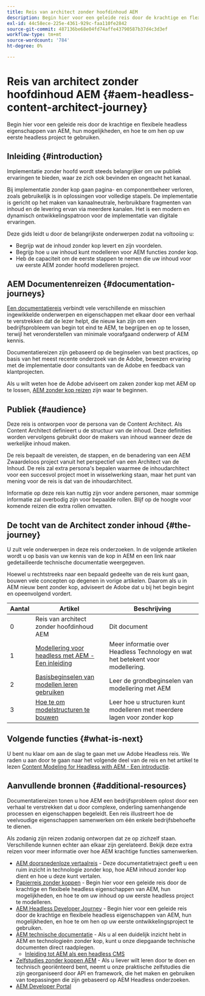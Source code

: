 ```yaml
---
title: Reis van architect zonder hoofdinhoud AEM
description: Begin hier voor een geleide reis door de krachtige en flexibele headless eigenschappen van AEM, hun mogelijkheden, en hoe te om uw inhoud op uw eerste headless project te modelleren.
exl-id: 44c58ece-225e-4361-929c-faa110fe2842
source-git-commit: 487136be68e04fd74affe43790587b37d4c3d3ef
workflow-type: tm+mt
source-wordcount: '784'
ht-degree: 0%

---
```


# Reis van architect zonder hoofdinhoud AEM {#aem-headless-content-architect-journey}

Begin hier voor een geleide reis door de krachtige en flexibele headless eigenschappen van AEM, hun mogelijkheden, en hoe te om hen op uw eerste headless project te gebruiken.

## Inleiding {#introduction}

Implementatie zonder hoofd wordt steeds belangrijker om uw publiek ervaringen te bieden, waar ze zich ook bevinden en ongeacht het kanaal.

Bij implementatie zonder kop gaan pagina- en componentbeheer verloren, zoals gebruikelijk is in oplossingen voor volledige stapels. De implementatie is gericht op het maken van kanaalneutrale, herbruikbare fragmenten van inhoud en de levering ervan via meerdere kanalen. Het is een modern en dynamisch ontwikkelingspatroon voor de implementatie van digitale ervaringen.

Deze gids leidt u door de belangrijkste onderwerpen zodat na voltooiing u:

* Begrijp wat de inhoud zonder kop levert en zijn voordelen.
* Begrijp hoe u uw inhoud kunt modelleren voor AEM functies zonder kop.
* Heb de capaciteit om de eerste stappen te nemen die uw inhoud voor uw eerste AEM zonder hoofd modelleren project.

## AEM Documentenreizen {#documentation-journeys}

[Een documentatiereis](/help/journey-documentation/home.md) verbindt vele verschillende en misschien ingewikkelde onderwerpen en eigenschappen met elkaar door een verhaal te verstrekken dat de lezer helpt, die nieuw kan zijn om een bedrijfsprobleem van begin tot eind te AEM, te begrijpen en op te lossen, terwijl het veronderstellen van minimale voorafgaand onderwerp of AEM kennis.

Documentatiereizen zijn gebaseerd op de beginselen van best practices, op basis van het meest recente onderzoek van de Adobe, bewezen ervaring met de implementatie door consultants van de Adobe en feedback van klantprojecten.

Als u wilt weten hoe de Adobe adviseert om zaken zonder kop met AEM op te lossen, [AEM zonder kop reizen](/help/journey-headless/overview.md) zijn waar te beginnen.

## Publiek {#audience}

Deze reis is ontworpen voor de persona van de Content Architect. Als Content Architect definieert u de structuur van de inhoud. Deze definities worden vervolgens gebruikt door de makers van inhoud wanneer deze de werkelijke inhoud maken.

De reis bepaalt de vereisten, de stappen, en de benadering van een AEM Zwaardeloos project vanuit het perspectief van een Architect van de Inhoud. De reis zal extra persona&#39;s bepalen waarmee de inhoudarchitect voor een succesvol project moet in wisselwerking staan, maar het punt van mening voor de reis is dat van de inhoudarchitect.

Informatie op deze reis kan nuttig zijn voor andere personen, maar sommige informatie zal overbodig zijn voor bepaalde rollen. Blijf op de hoogte voor komende reizen die extra rollen omvatten.

## De tocht van de Architect zonder inhoud {#the-journey}

U zult vele onderwerpen in deze reis onderzoeken. In de volgende artikelen wordt u op basis van uw kennis van de kop in AEM en een link naar gedetailleerde technische documentatie weergegeven.

Hoewel u rechtstreeks naar een bepaald gedeelte van de reis kunt gaan, bouwen vele concepten op degenen in vorige artikelen. Daarom als u in AEM nieuw bent zonder kop, adviseert de Adobe dat u bij het begin begint en opeenvolgend vordert.

| Aantal | Artikel | Beschrijving |
|---|---|---|
| 0 | Reis van architect zonder hoofdinhoud AEM | Dit document |
| 1 | [Modellering voor headless met AEM - Een inleiding](introduction.md) | Meer informatie over Headless Technology en wat het betekent voor modellering. |
| 2 | [Basisbeginselen van modellen leren gebruiken](basics.md) | Leer de grondbeginselen van modellering met AEM |
| 3 | [Hoe te om modelstructuren te bouwen](model-structure.md) | Leer hoe u structuren kunt modelleren met meerdere lagen voor zonder kop |

## Volgende functies {#what-is-next}

U bent nu klaar om aan de slag te gaan met uw Adobe Headless reis. We raden u aan door te gaan naar het volgende deel van de reis en het artikel te lezen [Content Modeling for Headless with AEM - Een introductie](introduction.md).

## Aanvullende bronnen {#additional-resources}

Documentatiereizen tonen u hoe AEM een bedrijfsprobleem oplost door een verhaal te verstrekken dat u door complexe, onderling samenhangende processen en eigenschappen begeleidt. Een reis illustreert hoe de veelvoudige eigenschappen samenwerken om één enkele bedrijfsbehoefte te dienen.

Als zodanig zijn reizen zodanig ontworpen dat ze op zichzelf staan. Verschillende kunnen echter aan elkaar zijn gerelateerd. Bekijk deze extra reizen voor meer informatie over hoe AEM krachtige functies samenwerken.

* [AEM doorsnedenloze vertaalreis](/help/journey-headless/translation/overview.md) - Deze documentatietraject geeft u een ruim inzicht in technologie zonder kop, hoe AEM inhoud zonder kop dient en hoe u deze kunt vertalen.
* [Papierreis zonder koppen](/help/journey-headless/author/overview.md) - Begin hier voor een geleide reis door de krachtige en flexibele headless eigenschappen van AEM, hun mogelijkheden, en hoe te om uw inhoud op uw eerste headless project te modelleren.
* [AEM Headless Developer Journey](/help/journey-headless/developer/overview.md) - Begin hier voor een geleide reis door de krachtige en flexibele headless eigenschappen van AEM, hun mogelijkheden, en hoe te om hen op uw eerste ontwikkelingsproject te gebruiken.
* [AEM technische documentatie](https://experienceleague.adobe.com/docs/experience-manager-65.html) - Als u al een duidelijk inzicht hebt in AEM en technologieën zonder kop, kunt u onze diepgaande technische documenten direct raadplegen.
   * [Inleiding tot AEM als een headless CMS](/help/sites-developing/headless/introduction.md)
* [Zelfstudies zonder koppen AEM](https://experienceleague.adobe.com/docs/experience-manager-learn/getting-started-with-aem-headless/overview.html) - Als u liever wilt leren door te doen en technisch georiënteerd bent, neemt u onze praktische zelfstudies die zijn georganiseerd door API en framework, die het maken en gebruiken van toepassingen die zijn gebaseerd op AEM Headless onderzoeken.
* [AEM Developer Portal](https://experienceleague.adobe.com/landing/experience-manager/headless/developer.html)
